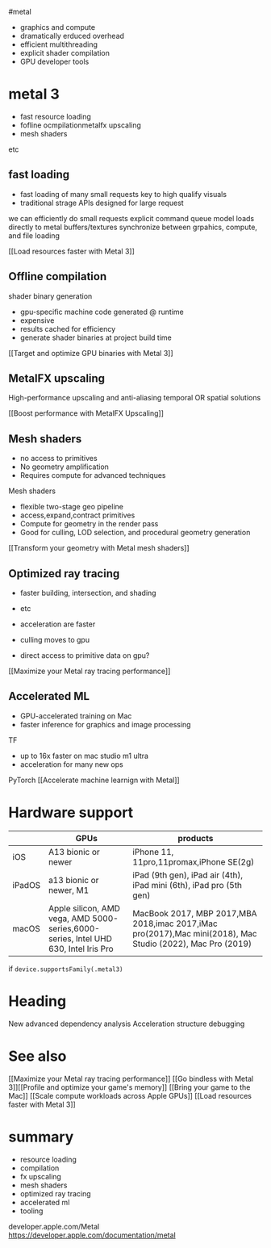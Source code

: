 #metal 

* graphics and compute
* dramatically erduced overhead
* efficient multithreading
* explicit shader compilation
* GPU developer tools

# metal 3
* fast resource loading
* fofline ocmpilationmetalfx upscaling
* mesh shaders

etc

## fast loading
* fast loading of many small requests key to high qualify visuals
* traditional strage APIs designed for large request

we can efficiently do small requests
explicit command queue model
loads directly to metal buffers/textures
synchronize between grpahics, compute, and file loading

[[Load resources faster with Metal 3]]

## Offline compilation
shader binary generation
* gpu-specific machine code generated @ runtime
* expensive
* results cached for efficiency
* generate shader binaries at project build time


[[Target and optimize GPU binaries with Metal 3]]

## MetalFX upscaling
High-performance upscaling and anti-aliasing
temporal OR spatial solutions

[[Boost performance with MetalFX Upscaling]]

## Mesh shaders
* no access to primitives
* No geometry amplification
* Requires compute for advanced techniques

Mesh shaders
* flexible two-stage geo pipeline
* access,expand,contract primitives
* Compute for geometry in the render pass
* Good for culling, LOD selection, and procedural geometry generation

[[Transform your geometry with Metal mesh shaders]]

## Optimized ray tracing
* faster building, intersection, and shading
* etc

* acceleration are faster
* culling moves to gpu
* direct access to primitive data on gpu?

[[Maximize your Metal ray tracing performance]]

## Accelerated ML
* GPU-accelerated training on Mac
* faster inference for graphics and image processing

TF
* up to 16x faster on mac studio m1 ultra
* acceleration for many new ops

PyTorch
[[Accelerate machine learnign with Metal]]

# Hardware support
|        | GPUs                                                                                | products                                                            |
| ------ | ----------------------------------------------------------------------------------- | ------------------------------------------------------------------- |
| iOS    | A13 bionic or newer                                                                 | iPhone 11, 11pro,11promax,iPhone SE(2g)                             |
| iPadOS | a13 bionic or newer, M1                                                             | iPad (9th gen), iPad air (4th), iPad mini (6th), iPad pro (5th gen) |
| macOS  | Apple silicon, AMD vega, AMD 5000-series,6000-series, Intel UHD 630, Intel Iris Pro | MacBook 2017, MBP 2017,MBA 2018,imac 2017,iMac pro(2017),Mac mini(2018), Mac Studio (2022), Mac Pro (2019)                                                                    |

if `device.supportsFamily(.metal3)`

# Heading
New advanced dependency analysis
Acceleration structure debugging

# See also
[[Maximize your Metal ray tracing performance]]
[[Go bindless with Metal 3]][[Profile and optimize your game's memory]]
[[Bring your game to the Mac]]
[[Scale compute workloads across Apple GPUs]]
[[Load resources faster with Metal 3]]

# summary
* resource loading
* compilation
* fx upscaling
* mesh shaders
* optimized ray tracing
* accelerated ml
* tooling

developer.apple.com/Metal
https://developer.apple.com/documentation/metal
